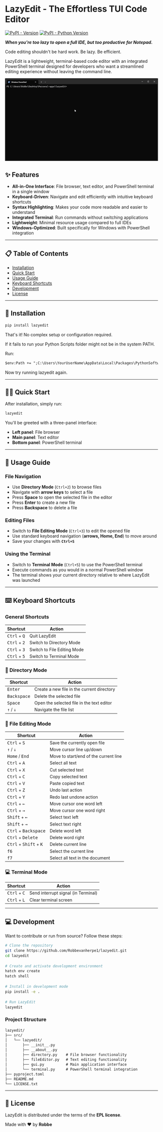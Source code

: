 # LazyEdit - The Effortless TUI Code Editor

[![PyPI - Version](https://img.shields.io/pypi/v/lazyedit.svg)](https://pypi.org/project/lazyedit)
[![PyPI - Python Version](https://img.shields.io/pypi/pyversions/lazyedit.svg)](https://pypi.org/project/lazyedit)


**_When you're too lazy to open a full IDE, but too productive for Notepad._**
  
Code editing shouldn't be hard work. Be lazy. Be efficient.

LazyEdit is a lightweight, terminal-based code editor with an integrated PowerShell terminal designed for developers who want a streamlined editing experience without leaving the command line.

![preview](12.gif)

## ✨ Features
- **All-in-One Interface**: File browser, text editor, and PowerShell terminal in a single window
- **Keyboard-Driven**: Navigate and edit efficiently with intuitive keyboard shortcuts
- **Syntax Highlighting**: Makes your code more readable and easier to understand
- **Integrated Terminal**: Run commands without switching applications
- **Lightweight**: Minimal resource usage compared to full IDEs
- **Windows-Optimized**: Built specifically for Windows with PowerShell integration

---

## 📋 Table of Contents
- [Installation](#-installation)
- [Quick Start](#-quick-start)
- [Usage Guide](#-usage-guide)
- [Keyboard Shortcuts](#-keyboard-shortcuts)
- [Development](#-development)
- [License](#-license)

---

## 🚀 Installation
```sh
pip install lazyedit
```
That's it! No complex setup or configuration required.

If it fails to run your Python Scripts folder might not be in the system PATH.

Run:
```ps
$env:Path += ";C:\Users\YourUserName\AppData\Local\Packages\PythonSoftwareFoundation.Python.3.10_qbz5n2kfra8p0\LocalCache\local-packages\Python310\Scripts"
```
Now try running lazyedit again.

---

## 🏃‍♂️ Quick Start
After installation, simply run:
```sh
lazyedit
```
You'll be greeted with a three-panel interface:
- **Left panel**: File browser
- **Main panel**: Text editor
- **Bottom panel**: PowerShell terminal

---
## 📖 Usage Guide
### **File Navigation**
- Use **Directory Mode** (`Ctrl+2`) to browse files
- Navigate with **arrow keys** to select a file
- Press **Space** to open the selected file in the editor
- Press **Enter** to create a new file
- Press **Backspace** to delete a file

### **Editing Files**
- Switch to **File Editing Mode** (`Ctrl+3`) to edit the opened file
- Use standard keyboard navigation (**arrows, Home, End**) to move around
- Save your changes with **`Ctrl+S`**

### **Using the Terminal**
- Switch to **Terminal Mode** (`Ctrl+5`) to use the PowerShell terminal
- Execute commands as you would in a normal PowerShell window
- The terminal shows your current directory relative to where LazyEdit was launched

---

## ⌨️ Keyboard Shortcuts

### **General Shortcuts**
| Shortcut  | Action                         |
|-----------|--------------------------------|
| <kbd>Ctrl</kbd> + <kbd>Q</kbd>  | Quit LazyEdit                  |
| <kbd>Ctrl</kbd> + <kbd>2</kbd>  | Switch to Directory Mode       |
| <kbd>Ctrl</kbd> + <kbd>3</kbd>  | Switch to File Editing Mode    |
| <kbd>Ctrl</kbd> + <kbd>5</kbd>  | Switch to Terminal Mode        |

### **📂 Directory Mode**
| Shortcut    | Action                                     |
|-------------|--------------------------------------------|
| <kbd>Enter</kbd>     | Create a new file in the current directory |
| <kbd>Backspace</kbd> | Delete the selected file                  |
| <kbd>Space</kbd>     | Open the selected file in the text editor  |
| <kbd>↑</kbd> / <kbd>↓</kbd>  | Navigate the file list             |

### **📝 File Editing Mode**
| Shortcut   | Action                                  |
|------------|-----------------------------------------|
| <kbd>Ctrl</kbd> + <kbd>S</kbd>  | Save the currently open file |
| <kbd>↑</kbd> / <kbd>↓</kbd>  | Move cursor line up/down               |
| <kbd>Home</kbd> / <kbd>End</kbd>  | Move to start/end of the current line  |
| <kbd>Ctrl</kbd> + <kbd>A</kbd>  | Select all text |
| <kbd>Ctrl</kbd> + <kbd>X</kbd>  | Cut selected text |
| <kbd>Ctrl</kbd> + <kbd>C</kbd>  | Copy selected text |
| <kbd>Ctrl</kbd> + <kbd>V</kbd>  | Paste copied text |
| <kbd>Ctrl</kbd> + <kbd>Z</kbd>  | Undo last action |
| <kbd>Ctrl</kbd> + <kbd>Y</kbd>  | Redo last undone action |
| <kbd>Ctrl</kbd> + <kbd>←</kbd>  | Move cursor one word left |
| <kbd>Ctrl</kbd> + <kbd>→</kbd>  | Move cursor one word right |
| <kbd>Shift</kbd> + <kbd>←</kbd>  | Select text left |
| <kbd>Shift</kbd> + <kbd>→</kbd>  | Select text right |
| <kbd>Ctrl</kbd> + <kbd>Backspace</kbd>  | Delete word left |
| <kbd>Ctrl</kbd> + <kbd>Delete</kbd>  | Delete word right |
| <kbd>Ctrl</kbd> + <kbd>Shift</kbd> + <kbd>K</kbd>  | Delete current line |
| <kbd>f6</kbd>  | Select the current line |
| <kbd>f7</kbd>  | Select all text in the document |

### **💻 Terminal Mode**
| Shortcut   | Action                                    |
|------------|-------------------------------------------|
| <kbd>Ctrl</kbd> + <kbd>C</kbd>  | Send interrupt signal (in Terminal)      |
| <kbd>Ctrl</kbd> + <kbd>L</kbd>  | Clear terminal screen                    |


---

## 💻 Development
Want to contribute or run from source? Follow these steps:
```sh
# Clone the repository
git clone https://github.com/Robbevanherpe1/lazyedit.git
cd lazyedit

# Create and activate development environment
hatch env create
hatch shell

# Install in development mode
pip install -e .

# Run LazyEdit
lazyedit
```

### **Project Structure**
```plaintext
lazyedit/
├── src/
│   └── lazyedit/
│       ├── __init__.py
│       ├── __about__.py
│       ├── directory.py    # File browser functionality
│       ├── fileEditor.py   # Text editing functionality
│       ├── gui.py          # Main application interface
│       └── terminal.py     # PowerShell terminal integration
├── pyproject.toml
├── README.md
└── LICENSE.txt
```

---

## 📝 License
LazyEdit is distributed under the terms of the **EPL license**.

Made with ❤️ by **Robbe**
